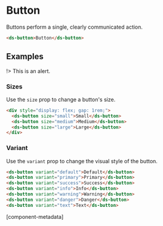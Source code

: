 # Button

Buttons perform a single, clearly communicated action.

```html preview expanded
<ds-button>Button</ds-button>
```

## Examples

!> This is an alert.

### Sizes

Use the `size` prop to change a button's size.

```html preview
<div style="display: flex; gap: 1rem;">
  <ds-button size="small">Small</ds-button>
  <ds-button size="medium">Medium</ds-button>
  <ds-button size="large">Large</ds-button>
</div>
```

### Variant

Use the `variant` prop to change the visual style of the button.

```html preview
<ds-button variant="default">Default</ds-button>
<ds-button variant="primary">Primary</ds-button>
<ds-button variant="success">Success</ds-button>
<ds-button variant="info">Info</ds-button>
<ds-button variant="warning">Warning</ds-button>
<ds-button variant="danger">Danger</ds-button>
<ds-button variant="text">Text</ds-button>
```

[component-metadata]
